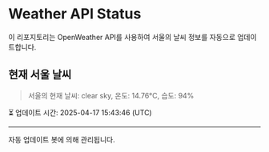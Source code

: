 
# Weather API Status

이 리포지토리는 OpenWeather API를 사용하여 서울의 날씨 정보를 자동으로 업데이트합니다.

## 현재 서울 날씨
> 서울의 현재 날씨: clear sky, 온도: 14.76°C, 습도: 94%

⏳ 업데이트 시간: 2025-04-17 15:43:46 (UTC)

---
자동 업데이트 봇에 의해 관리됩니다.
